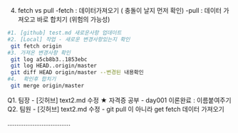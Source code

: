 4. fetch vs pull
-fetch : 데이터가져오기 ( 충돌이 날지 먼저 확인)
-pull : 데이터 가져오고 바로 합치기 (위험의 가능성)

```bash
#1. [github] test.md 새로운사항 업데이트
#2. [Local] 작업 - 새로운 변경사항있는지 확인
 git fetch origin
#3. 가져온 변경사항 확인
 git log a5cb8b3..1853ebc
 git log HEAD..origin/master
 git diff HEAD origin/master --변경된 내용확인
#4.  확인후 합치기
 git merge origin/master

```
Q1. 팀장 - [깃허브] text2.md 수정 
    ★ 자격증 공부
    - day001 이론완료 : 이름붙여주기
Q2. 팀원 - [깃허브] text2.md 수정 
    - git pull 이 아니라 get fetch 데이터 가져오기




...................................